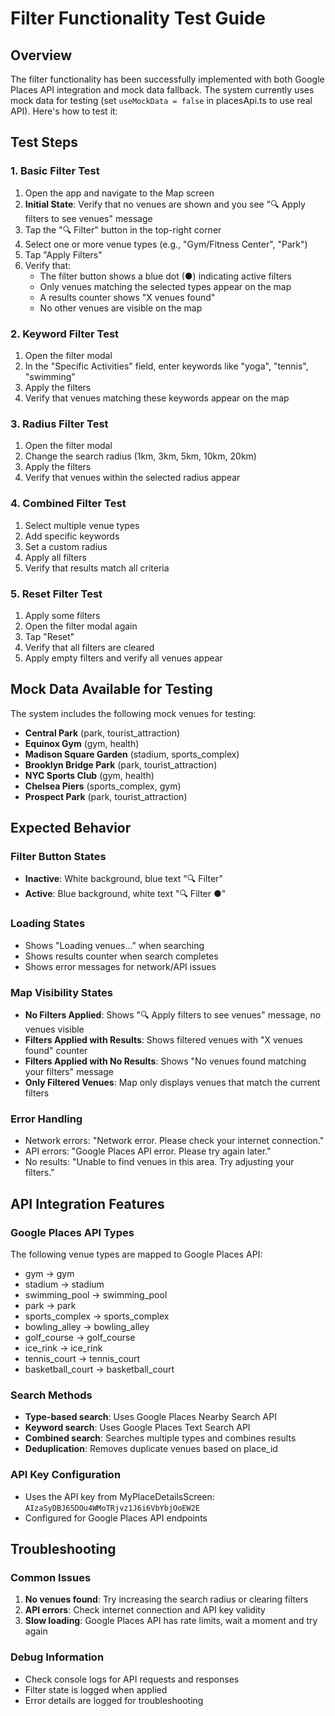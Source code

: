 # Filter Functionality Test Guide

## Overview
The filter functionality has been successfully implemented with both Google Places API integration and mock data fallback. The system currently uses mock data for testing (set `useMockData = false` in placesApi.ts to use real API). Here's how to test it:

## Test Steps

### 1. Basic Filter Test
1. Open the app and navigate to the Map screen
2. **Initial State**: Verify that no venues are shown and you see "🔍 Apply filters to see venues" message
3. Tap the "🔍 Filter" button in the top-right corner
4. Select one or more venue types (e.g., "Gym/Fitness Center", "Park")
5. Tap "Apply Filters"
6. Verify that:
   - The filter button shows a blue dot (●) indicating active filters
   - Only venues matching the selected types appear on the map
   - A results counter shows "X venues found"
   - No other venues are visible on the map

### 2. Keyword Filter Test
1. Open the filter modal
2. In the "Specific Activities" field, enter keywords like "yoga", "tennis", "swimming"
3. Apply the filters
4. Verify that venues matching these keywords appear on the map

### 3. Radius Filter Test
1. Open the filter modal
2. Change the search radius (1km, 3km, 5km, 10km, 20km)
3. Apply the filters
4. Verify that venues within the selected radius appear

### 4. Combined Filter Test
1. Select multiple venue types
2. Add specific keywords
3. Set a custom radius
4. Apply all filters
5. Verify that results match all criteria

### 5. Reset Filter Test
1. Apply some filters
2. Open the filter modal again
3. Tap "Reset"
4. Verify that all filters are cleared
5. Apply empty filters and verify all venues appear

## Mock Data Available for Testing

The system includes the following mock venues for testing:
- **Central Park** (park, tourist_attraction)
- **Equinox Gym** (gym, health)
- **Madison Square Garden** (stadium, sports_complex)
- **Brooklyn Bridge Park** (park, tourist_attraction)
- **NYC Sports Club** (gym, health)
- **Chelsea Piers** (sports_complex, gym)
- **Prospect Park** (park, tourist_attraction)

## Expected Behavior

### Filter Button States
- **Inactive**: White background, blue text "🔍 Filter"
- **Active**: Blue background, white text "🔍 Filter ●"

### Loading States
- Shows "Loading venues..." when searching
- Shows results counter when search completes
- Shows error messages for network/API issues

### Map Visibility States
- **No Filters Applied**: Shows "🔍 Apply filters to see venues" message, no venues visible
- **Filters Applied with Results**: Shows filtered venues with "X venues found" counter
- **Filters Applied with No Results**: Shows "No venues found matching your filters" message
- **Only Filtered Venues**: Map only displays venues that match the current filters

### Error Handling
- Network errors: "Network error. Please check your internet connection."
- API errors: "Google Places API error. Please try again later."
- No results: "Unable to find venues in this area. Try adjusting your filters."

## API Integration Features

### Google Places API Types
The following venue types are mapped to Google Places API:
- gym → gym
- stadium → stadium
- swimming_pool → swimming_pool
- park → park
- sports_complex → sports_complex
- bowling_alley → bowling_alley
- golf_course → golf_course
- ice_rink → ice_rink
- tennis_court → tennis_court
- basketball_court → basketball_court

### Search Methods
- **Type-based search**: Uses Google Places Nearby Search API
- **Keyword search**: Uses Google Places Text Search API
- **Combined search**: Searches multiple types and combines results
- **Deduplication**: Removes duplicate venues based on place_id

### API Key Configuration
- Uses the API key from MyPlaceDetailsScreen: `AIzaSyDBJ65DOu4WMoTRjvz1J6i6VbYbjOoEW2E`
- Configured for Google Places API endpoints

## Troubleshooting

### Common Issues
1. **No venues found**: Try increasing the search radius or clearing filters
2. **API errors**: Check internet connection and API key validity
3. **Slow loading**: Google Places API has rate limits, wait a moment and try again

### Debug Information
- Check console logs for API requests and responses
- Filter state is logged when applied
- Error details are logged for troubleshooting

